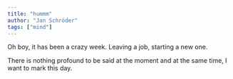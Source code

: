 ```yaml
---
title: "hummm"
author: "Jan Schröder"
tags: ["mind"]
---
```


Oh boy,
it has been a crazy week. Leaving a job, starting a new one.

There is nothing profound to be said at the moment and at the same time, I want to mark this day. 
